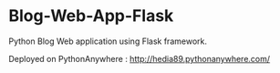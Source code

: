 # Blog-Web-App-Flask

Python Blog Web application using Flask framework.

Deployed on PythonAnywhere : http://hedia89.pythonanywhere.com/
